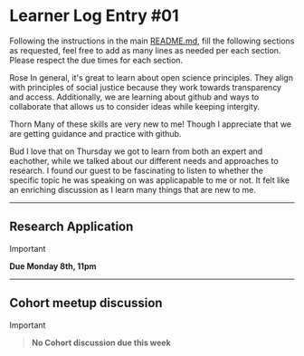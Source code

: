 # Learner Log Entry #01

Following the instructions in the main [README.md](README.md/#entries-instructions), fill the following sections as requested, feel free to add as many lines as needed per each section. Please respect the due times for each section.

Rose
In general, it's great to learn about open science principles. They align with principles of social justice because they work towards transparency and access. Additionally, we are learning about github and ways to collaborate that allows us to consider ideas while keeping intergity.

Thorn
Many of these skills are very new to me! Though I appreciate that we are getting guidance and practice with github.

Bud
I love that on Thursday we got to learn from both an expert and eachother, while we talked about our different needs and approaches to research. I found our guest to be fascinating to listen to whether the specific topic he was speaking on was applicapable to me or not. It felt like an enriching discussion as I learn many things that are new to me.


---

## Research Application

> [!IMPORTANT]
> **Due Monday 8th, 11pm**


---

## Cohort meetup discussion

> [!IMPORTANT]

> **No Cohort discussion due this week**


